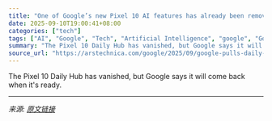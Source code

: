 ```yaml
---
title: "One of Google’s new Pixel 10 AI features has already been removed"
date: 2025-09-10T19:00:41+08:00
categories: ["tech"]
tags: ["AI", "Google", "Tech", "Artificial Intelligence", "google", "Google Pixel", "pixel 10"]
summary: "The Pixel 10 Daily Hub has vanished, but Google says it will come back when it's ready."
source_url: "https://arstechnica.com/google/2025/09/google-pulls-daily-hub-ai-feature-from-pixel-10-phones/"
---
```


The Pixel 10 Daily Hub has vanished, but Google says it will come back when it's ready.

---

*来源: [原文链接](https://arstechnica.com/google/2025/09/google-pulls-daily-hub-ai-feature-from-pixel-10-phones/)*
